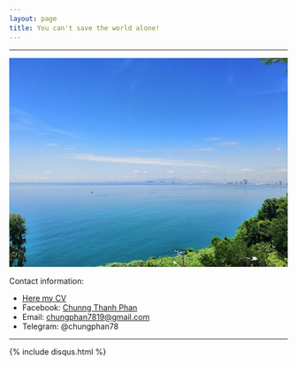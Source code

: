```yaml
---
layout: page
title: You can't save the world alone!
---
```

---

![](/images/about-me/38825276_1715474655230488_5915710313663037440_n.jpg)


Contact information:

- <a href=https://pdfhost.io/v/vYNhvekRV_Phan_Huu_Thanh_Chung_CV_1> Here my CV </a>
- Facebook: [Chunng Thanh Phan](https://www.facebook.com/chungphan78)
- Email: <chungphan7819@gmail.com>
- Telegram: @chungphan78

---
{% include disqus.html %}
